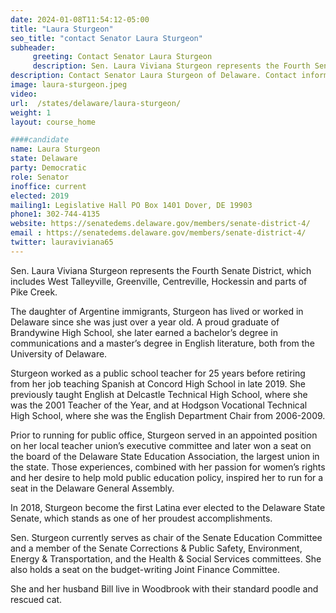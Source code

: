 ```yaml
---
date: 2024-01-08T11:54:12-05:00
title: "Laura Sturgeon"
seo_title: "contact Senator Laura Sturgeon"
subheader:
     greeting: Contact Senator Laura Sturgeon
     description: Sen. Laura Viviana Sturgeon represents the Fourth Senate District, which includes West Talleyville, Greenville, Centreville, Hockessin and parts of Pike Creek. Sen. Sturgeon currently serves as chair of the Senate Education Committee and a member of the Senate Corrections & Public Safety, Environment, Energy & Transportation, and the Health & Social Services committees.
description: Contact Senator Laura Sturgeon of Delaware. Contact information for Laura Sturgeon includes email address, phone number, and mailing address.
image: laura-sturgeon.jpeg
video:
url:  /states/delaware/laura-sturgeon/
weight: 1
layout: course_home

####candidate
name: Laura Sturgeon
state: Delaware
party: Democratic
role: Senator
inoffice: current
elected: 2019
mailing1: Legislative Hall PO Box 1401 Dover, DE 19903
phone1: 302-744-4135
website: https://senatedems.delaware.gov/members/senate-district-4/
email : https://senatedems.delaware.gov/members/senate-district-4/
twitter: lauraviviana65
---
```


Sen. Laura Viviana Sturgeon represents the Fourth Senate District, which includes West Talleyville, Greenville, Centreville, Hockessin and parts of Pike Creek.

The daughter of Argentine immigrants, Sturgeon has lived or worked in Delaware since she was just over a year old. A proud graduate of Brandywine High School, she later earned a bachelor’s degree in communications and a master’s degree in English literature, both from the University of Delaware.

Sturgeon worked as a public school teacher for 25 years before retiring from her job teaching Spanish at Concord High School in late 2019. She previously taught English at Delcastle Technical High School, where she was the 2001 Teacher of the Year, and at Hodgson Vocational Technical High School, where she was the English Department Chair from 2006-2009.

Prior to running for public office, Sturgeon served in an appointed position on her local teacher union’s executive committee and later won a seat on the board of the Delaware State Education Association, the largest union in the state. Those experiences, combined with her passion for women’s rights and her desire to help mold public education policy, inspired her to run for a seat in the Delaware General Assembly.

In 2018, Sturgeon become the first Latina ever elected to the Delaware State Senate, which stands as one of her proudest accomplishments.

Sen. Sturgeon currently serves as chair of the Senate Education Committee and a member of the Senate Corrections & Public Safety, Environment, Energy & Transportation, and the Health & Social Services committees. She also holds a seat on the budget-writing Joint Finance Committee.

She and her husband Bill live in Woodbrook with their standard poodle and rescued cat.
